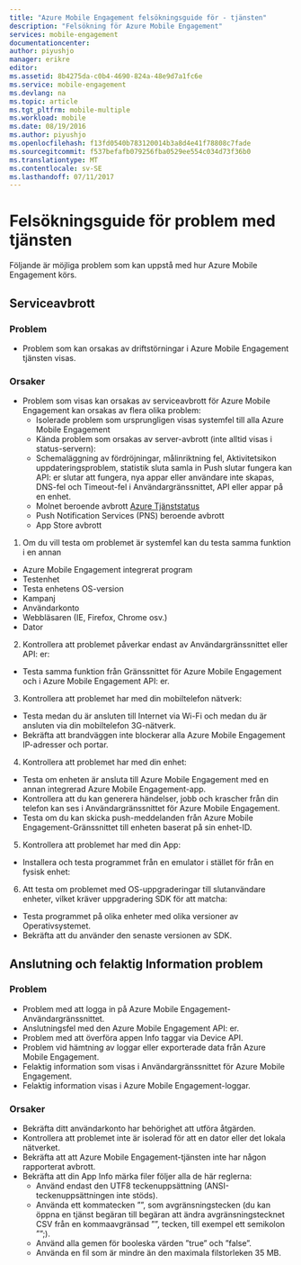 ```yaml
---
title: "Azure Mobile Engagement felsökningsguide för - tjänsten"
description: "Felsökning för Azure Mobile Engagement"
services: mobile-engagement
documentationcenter: 
author: piyushjo
manager: erikre
editor: 
ms.assetid: 8b4275da-c0b4-4690-824a-48e9d7a1fc6e
ms.service: mobile-engagement
ms.devlang: na
ms.topic: article
ms.tgt_pltfrm: mobile-multiple
ms.workload: mobile
ms.date: 08/19/2016
ms.author: piyushjo
ms.openlocfilehash: f13fd0540b783120014b3a8d4e41f78808c7fade
ms.sourcegitcommit: f537befafb079256fba0529ee554c034d73f36b0
ms.translationtype: MT
ms.contentlocale: sv-SE
ms.lasthandoff: 07/11/2017
---
```

# <a name="troubleshooting-guide-for-service-issues"></a>Felsökningsguide för problem med tjänsten
Följande är möjliga problem som kan uppstå med hur Azure Mobile Engagement körs.

## <a name="service-outages"></a>Serviceavbrott
### <a name="issue"></a>Problem
* Problem som kan orsakas av driftstörningar i Azure Mobile Engagement tjänsten visas.

### <a name="causes"></a>Orsaker
* Problem som visas kan orsakas av serviceavbrott för Azure Mobile Engagement kan orsakas av flera olika problem:
  * Isolerade problem som ursprungligen visas systemfel till alla Azure Mobile Engagement
  * Kända problem som orsakas av server-avbrott (inte alltid visas i status-servern):
  * Schemaläggning av fördröjningar, målinriktning fel, Aktivitetsikon uppdateringsproblem, statistik sluta samla in Push slutar fungera kan API: er slutar att fungera, nya appar eller användare inte skapas, DNS-fel och Timeout-fel i Användargränssnittet, API eller appar på en enhet.
  * Molnet beroende avbrott [Azure Tjänststatus](http://status.azure.com/)
  * Push Notification Services (PNS) beroende avbrott
  * App Store avbrott

1) Om du vill testa om problemet är systemfel kan du testa samma funktion i en annan

* Azure Mobile Engagement integrerat program
* Testenhet
* Testa enhetens OS-version
* Kampanj
* Användarkonto
* Webbläsaren (IE, Firefox, Chrome osv.)
* Dator

2) Kontrollera att problemet påverkar endast av Användargränssnittet eller API: er:

* Testa samma funktion från Gränssnittet för Azure Mobile Engagement och i Azure Mobile Engagement API: er.

3) Kontrollera att problemet har med din mobiltelefon nätverk:

* Testa medan du är ansluten till Internet via Wi-Fi och medan du är ansluten via din mobiltelefon 3G-nätverk.
* Bekräfta att brandväggen inte blockerar alla Azure Mobile Engagement IP-adresser och portar.

4) Kontrollera att problemet har med din enhet:

* Testa om enheten är ansluta till Azure Mobile Engagement med en annan integrerad Azure Mobile Engagement-app.
* Kontrollera att du kan generera händelser, jobb och krascher från din telefon kan ses i Användargränssnittet för Azure Mobile Engagement. 
* Testa om du kan skicka push-meddelanden från Azure Mobile Engagement-Gränssnittet till enheten baserat på sin enhet-ID. 

5) Kontrollera att problemet har med din App:

* Installera och testa programmet från en emulator i stället för från en fysisk enhet:

6) Att testa om problemet med OS-uppgraderingar till slutanvändare enheter, vilket kräver uppgradering SDK för att matcha:

* Testa programmet på olika enheter med olika versioner av Operativsystemet.
* Bekräfta att du använder den senaste versionen av SDK.

## <a name="connectivity-and-incorrect-information-issues"></a>Anslutning och felaktig Information problem
### <a name="issue"></a>Problem
* Problem med att logga in på Azure Mobile Engagement-Användargränssnittet.
* Anslutningsfel med den Azure Mobile Engagement API: er.
* Problem med att överföra appen Info taggar via Device API.
* Problem vid hämtning av loggar eller exporterade data från Azure Mobile Engagement.
* Felaktig information som visas i Användargränssnittet för Azure Mobile Engagement.
* Felaktig information visas i Azure Mobile Engagement-loggar.

### <a name="causes"></a>Orsaker
* Bekräfta ditt användarkonto har behörighet att utföra åtgärden.
* Kontrollera att problemet inte är isolerad för att en dator eller det lokala nätverket.
* Bekräfta att att Azure Mobile Engagement-tjänsten inte har någon rapporterat avbrott.
* Bekräfta att din App Info märka filer följer alla de här reglerna:
  * Använd endast den UTF8 teckenuppsättning (ANSI-teckenuppsättningen inte stöds).
  * Använda ett kommatecken ””, som avgränsningstecken (du kan öppna en tjänst begäran till begäran att ändra avgränsningstecknet CSV från en kommaavgränsad ””, tecken, till exempel ett semikolon ””;).
  * Använd alla gemen för booleska värden ”true” och ”false”.
  * Använda en fil som är mindre än den maximala filstorleken 35 MB.

